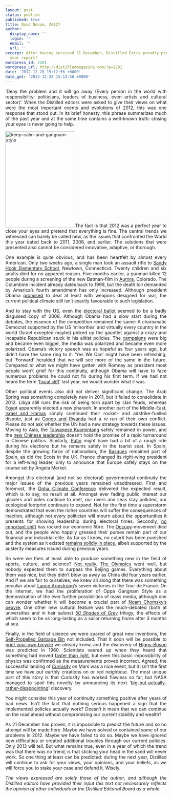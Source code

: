 ```yaml
---
layout: post
status: publish
published: true
title: Quid Novum, 2012?
author:
  display_name: ''
  login: ''
  email: ''
  url: ''
excerpt: After having survived 21 December, Distilled Extra proudly presents the 2012
  year report!
wordpress_id: 2201
wordpress_url: http://distilledmagazine.com/?p=2201
date: '2012-12-28 15:12:56 +0000'
date_gmt: '2012-12-28 15:12:56 +0000'
---
```

<p style="text-align: justify;">‘Deny the problem and it will go away (Every person in the world with responsibility: politicians, leaders of business, even artists and cultural sector)’. When the Distilled editors were asked to give their views on what were the most important events and evolutions of 2012, this was one response that stood out. In its brief honesty, this phrase summarizes much of the past year and at the same time contains a well-known truth: closing your eyes is never going to help.</p>
<p style="text-align: justify;"><a href="http://distilledmagazine.com/report-quid-novum-2012/keep-calm-and-gangnam-style/" rel="attachment wp-att-2202"><img class="alignleft size-medium wp-image-2202" alt="keep-calm-and-gangnam-style" src="http://distilledmagazine.com/wp-content/uploads/2012/12/keep-calm-and-gangnam-style-218x300.jpg" width="218" height="300" /></a>The fact is that 2012 was a perfect year to close your eyes and pretend that everything is fine. The central trends we witnessed can barely be called new, as the issues that confronted the World this year dated back to 2011, 2008, and earlier. The solutions that were presented also cannot be considered innovative, adaptive, or thorough.</p>
<p style="text-align: justify;">One example is quite obvious, and has been heartfelt by almost every American. Only two weeks ago, a single man took an assault rifle to <a href="http://distilledmagazine.com/wp-content/uploads/2012/12/world-us-canada-20738998">Sandy Hook Elementary School</a>, Newtown, Connecticut. Twenty children and six adults died for no apparent reason. Five months earlier, a gunman killed 12 people during a screening of the new Batman-film in <a href="http://distilledmagazine.com/wp-content/uploads/2012/12/world-us-canada-18996026">Aurora</a>, Colorado. The Columbine incident already dates back to 1999, but the death toll demanded by America’s fourth amendment has only increased. Although president Obama <a href="http://distilledmagazine.com/wp-content/uploads/2012/12/entertainment-arts-20782805">promised</a> to deal at least with weapons designed for war, the current political climate still isn’t exactly favourable to such legislation.</p>
<p style="text-align: justify;">And to stay with the US, even the <a href="http://distilledmagazine.com/cartoon-election-lanes/">electoral ballot</a> seemed to be a badly disguised copy of 2008. Although Obama had a slow start during the debates, the essence of the competition remained the same: A charismatic Democrat supported by the US ‘minorities’ and virtually every country in the world (Israel excepted maybe) picked up the gauntlet against a crazy and incapable Republican stuck in his elitist policies. The <a href="http://distilledmagazine.com/all-quiet-on-the-american-front/">campaigns</a> were big and became even bigger, the media was polarized and became even more polarized. Obama’s victory speech was as hopeful as four years ago, but didn’t have the same ring to it. ‘Yes We Can’ might have been refreshing, but ‘Forward’ heralded that we will see more of the same in the future. Compared to what we might have gotten with Romney as president most people won’t grief for this continuity, although Obama will have to face numerous problems he could not fix during his first term. If we had not heard the term ‘<a href="http://distilledmagazine.com/the-fiscal-blip/">fiscal cliff</a>’ last year, we would wonder what it was.</p>
<p style="text-align: justify;">Other political events also did not deliver significant change. The Arab Spring was something completely new in 2011, but it failed to consolidate in 2012. Libya still runs the risk of being torn apart by clan feuds, whereas Egypt apparently elected a new pharaoh. In another part of the Middle-East, <a href="http://distilledmagazine.com/aria-of-the-flying-rockets/">Israel and Hamas</a> simply continued their rocket- and airstrike-fuelled dispute, just as <a href="http://distilledmagazine.com/report-crisis-in-north-kivu-a-deja-vu/">Congo and Rwanda</a> had a re-run of their own conflict. Please do not ask whether the UN had a new strategy towards these issues. Moving to Asia, the <a href="http://distilledmagazine.com/crisis-for-the-young-dynamic-democracy-of-taiwan/">Taiwanese Kuomintang</a> safely remained in power, and the <a href="http://distilledmagazine.com/an-inconvenient-coverage/">new Chinese leadership</a> doesn’t hold the promise of a rapid turnaround in Chinese politics. Similarly, <a href="http://distilledmagazine.com/the-beauty-the-beast-and-photographic-evidence/">Putin</a> might have had a bit of a rough ride during his elections but he remains safely in the tsarist seat. In Spain, despite the growing force of nationalism, the <a href="http://distilledmagazine.com/four-dreams-and-a-status-quo/">Basques</a> remained part of Spain, as did the Scots in the UK. France changed its right-wing president for a left-wing leader, only to announce that Europe safely stays on the course set by Angela Merkel.</p>
<p style="text-align: justify;">Amongst this electoral (and not so electoral) governmental continuity the major issues of the previous years remained unaddressed. First and foremost, the <a href="http://distilledmagazine.com/an-inconvenient-coverage/">Doha Climate Conference</a> delivered the expected result, which is to say, no result at all. Amongst ever fading public interest our glaciers and poles continue to melt, our rivers and seas stay polluted, our ecological footprint continues to expand. Not for the first time a superstorm demonstrated that even the richer countries will suffer the consequences of inaction, although not every politician will mourn about the opportunities it presents for showing leadership during electoral times. Secondly, <a href="http://distilledmagazine.com/individualism-is-bad-for-business/">no important shift</a> has rocked our economic fibre. The <a href="http://distilledmagazine.com/the-confusions-of-young-anonymous/">Occupy</a>-movement died out, and the people who happily greased their purses remain part of our financial and industrial elite. As far as I know, no culprit has been punished and the system as it existed <a href="http://distilledmagazine.com/no-end-to-the-panic/">remains solidly in place</a>, albeit supported by the austerity measures issued during previous years.</p>
<p style="text-align: justify;">So were we then at least able to produce something new in the field of sports, culture, and science? <a href="http://distilledmagazine.com/modern-glamour/">Not really</a>. <a href="http://distilledmagazine.com/ghosts-of-new-olympia/">The Olympics</a> went well, but nobody expected them to surpass the Beijing games. Everything about them was nice, but they didn’t blow us away as China did four years earlier. And if we are fair to ourselves, we knew all along that there was something peculiar about <a href="http://distilledmagazine.com/wp-content/uploads/2012/12/uk-england-kent-20154327">Lance Armstrong</a>’s seven victories in the Tour de France. On the internet, we had the proliferation of Oppa Gangnam Style as a demonstration of the ever further possibilities of mass media, although one can wonder whether it will become a crucial part of <a href="http://distilledmagazine.com/wp-content/uploads/2012/12/watch?v=lJtHNEDnrnY&amp;t=3m13s">Noam Chomsky’s oeuvre</a>. One other new cultural feature was the much-debated (both at universities and in hair salons) <i><a href="http://distilledmagazine.com/wp-content/uploads/2012/12/entertainment-arts-17768823">50 Shades of Grey</a></i> trilogy, the effects of which seem to be as long-lasting as a sailor returning home after 3 months at sea.</p>
<p style="text-align: justify;">Finally, in the field of science we were spared of great new inventions, the <a href="http://distilledmagazine.com/wp-content/uploads/2012/12/japanese-man-invents-bin-moving_n_1697354.html">Self-Propelled Garbage Bin</a> not included. That it soon will be possible to <a href="http://distilledmagazine.com/wp-content/uploads/2012/12/9770565.stm">print your own bicycle</a> we already knew, and the discovery of <a href="http://distilledmagazine.com/wp-content/uploads/2012/12/Higgs_boson">Higgs-Boson</a> was predicted in 1960. Scientists veered up when they heard that something had moved <a href="http://distilledmagazine.com/wp-content/uploads/2012/12/science-environment-17139635">faster than light</a>, but even this basic impossibility of physics was confirmed as the measurements proved incorrect. Agreed, the successful landing of <i><a href="http://distilledmagazine.com/wp-content/uploads/2012/12/index.html">Curiosity</a></i> on Mars was a nice event, but it isn’t the first time we have put earthly creations on or red neighbour. The most unique part of this story is that <i>Curiosity</i> has worked flawless so far, but NASA managed to spoil this novelty by announcing its next ‘<a href="http://distilledmagazine.com/wp-content/uploads/2012/12/health-20592018">big-but-actually-rather-disappointing</a>’ discovery.</p>
<p style="text-align: justify;">You might consider this year of continuity something positive after years of bad news. Isn’t the fact that nothing serious happened a sign that the implemented policies actually work? Doesn’t it mean that we can continue on the road ahead without compromising our current stability and wealth?</p>
<p style="text-align: justify;">As 21 December has proven, it is impossible to predict the future and so no attempt will be made here. Maybe we have solved or contained some of our problems in 2012. Maybe we have failed to do so. Maybe we have ignored new difficulties or created additional troubles through our current policies. Only 2013 will tell. But what remains true, even in a year of which the trend was that there was no trend, is that sticking your head in the sand will never work. So one thing at least can be predicted: during the next year, Distilled will continue to ask for your views, your opinions, and your beliefs, as we will force you to stake your case and defend it. Wisely.</p>
<p><!--column--></p>
<p style="text-align: justify;"><em>The views expressed are solely those of the author, and although the Distilled editors have provided their input this text not necessarely reflects the opinion of other individuals or the Distilled Editorial Board as a whole.</em></p>
<p>&nbsp;</p>
